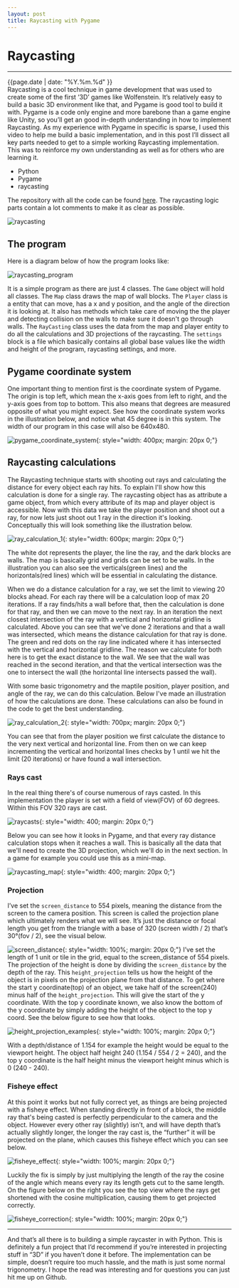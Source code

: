 ```yaml
---
layout: post
title: Raycasting with Pygame
---
```

# Raycasting
---
<div class="post-date">
    <span>{{page.date | date: "%Y.%m.%d" }}</span>
</div>
<div class="intro">
Raycasting is a cool technique in game development that was used to create some of the first ‘3D’ games like Wolfenstein. It’s relatively easy to build a basic 3D environment like that, and Pygame is good tool to build it with. Pygame is a code only engine and more barebone than a game engine like Unity, so you’ll get an good in-depth understanding in how to implement Raycasting. As my experience with Pygame in specific is sparse, I used this video to help me build a basic implementation, and in this post I’ll dissect all key parts needed to get to a simple working Raycasting implementation. This was to reinforce my own understanding as well as for others who are learning it.
</div>

<ul class="tags">
    <li>Python</li>
    <li>Pygame</li>
    <li>raycasting</li>
</ul>

The repository with all the code can be found <a href="https://github.com/satrya070/raycasting" target="_blank">here</a>. The raycasting logic parts contain a lot comments to make it as clear as possible.

![raycasting]({{site.url}}/assets/images/raycasting/raycasting.gif)

## The program
Here is a diagram below of how the program looks like:

![raycasting_program]({{site.url}}/assets/images/raycasting/raycasting-program.svg)

It is a simple program as there are just 4 classes. The `Game` object will hold all classes. The `Map` class draws the map of wall blocks. The `Player`  class is a entity that can move, has a x and y position, and the angle of the direction it is looking at. It also has methods which take care of moving the the player and detecting collision on the walls to make sure it doesn't go through walls. The `RayCasting` class uses the data from the map and player entity to do all the calculations and 3D projections of the raycasting. The `settings` block is a file which basically contains all global base values like the width and height of the program, raycasting settings, and more.

## Pygame coordinate system
One important thing to mention first is the coordinate system of Pygame. The origin is top left, which mean the x-axis goes from left to right, and the y-axis goes from top to bottom. This also means that degrees are measured opposite of what you might expect. See how the coordinate system works in the illustration below, and notice what 45 degree is in this system. The width of our program in this case will also be 640x480.

![pygame_coordinate_system]({{site.url}}/assets/images/raycasting/coordinate_system.jpg){: style="width: 400px; margin: 20px 0;"}

## Raycasting calculations
The Raycasting technique starts with shooting out rays and calculating the distance for every object each ray hits. To explain I'll show how this calculation is done for a single ray. The raycasting object has as attribute a game object, from which every attribute of its map and player object is accessible. Now with this data we take the player position and shoot out a ray, for now lets just shoot out 1 ray in the direction it's looking. Conceptually this will look something like the illustration below.

![ray_calculation_1]({{site.url}}/assets/images/raycasting/ray_calculation_1.jpg){: style="width: 600px; margin: 20px 0;"}

The white dot represents the player, the line the ray, and the dark blocks are walls. The map is basically grid and grids can be set to be walls. In the illustration you can also see the verticals(green lines) and the horizontals(red lines) which will be essential in calculating the distance.

When we do a distance calculation for a ray, we set the limit to viewing 20 blocks ahead. For each ray there will be a calculation loop of max 20 iterations. If a ray finds/hits a wall before that, then the calculation is done for that ray, and then we can move to the next ray. In an iteration the next closest intersection of the ray with a vertical and horizontal gridline is calculated. Above you can see that we've done 2 iterations and that a wall was intersected, which means the distance calculation for that ray is done. The green and red dots on the ray line indicated where it has intersected with the vertical and horizontal gridline. The reason we calculate for both here is to get the exact distance to the wall. We see that the wall was reached in the second iteration, and that the vertical intersection was the one to intersect the wall (the horizontal line intersects passed the wall).

With some basic trigonometry and the maptile position, player position, and angle of the ray, we can do this calculation. Below I've made an illustration of how the calculations are done. These calculations can also be found in the code to get the best understanding.

![ray_calculation_2]({{site.url}}/assets/images/raycasting/ray_calculation_2.jpeg){: style="width: 700px; margin: 20px 0;"}

You can see that from the player position we first calculate the distance to the very next vertical and horizontal line. From then on we can keep incrementing the vertical and horizontal lines checks by 1 until we hit the limit (20 iterations) or have found a wall intersection.

### Rays cast

In the real thing there's of course numerous of rays casted. In this implementation the player is set with a field of view(FOV) of 60 degrees. Within this FOV 320 rays are cast.

![raycasts]({{site.url}}/assets/images/raycasting/rayscast.jpg){: style="width: 400; margin: 20px 0;"}

Below you can see how it looks in Pygame, and that every ray distance calculation stops when it reaches a wall. This is basically all the data that we'll need to create the 3D projection, which we'll do in the next section. In a game for example you could use this as a mini-map.

![raycasting_map]({{site.url}}/assets/images/raycasting/raycasting_map.gif){: style="width: 400; margin: 20px 0;"}

### Projection
I’ve set the `screen_distance` to 554 pixels, meaning the distance from the screen to the camera position. This screen is called the projection plane which ultimately renders what we will see. It’s just the distance or focal length you get from the triangle with a base of 320 (screen width / 2) that’s 30°(fov / 2), see the visual below. 

![screen_distance]({{site.url}}/assets/images/raycasting/screen_distance.jpg){: style="width: 100%; margin: 20px 0;"}
I’ve set the length of 1 unit or tile in the grid, equal to the screen_distance of 554 pixels. The projection of the height is done by dividing the `screen_distance` by the depth of the ray. This `height_projection` tells us how the height of the object is in pixels on the projection plane from that distance. To get where the start y coordinate(top) of an object, we take half of the screen(240) minus half of the `height_projection`. This will give the start of the y coordinate. With the top y coordinate known, we also know the bottom of the y coordinate by simply adding the height of the object to the top y coord. See the below figure to see how that looks.

![height_projection_examples]({{site.url}}/assets/images/raycasting/height_projections.png){: style="width: 100%; margin: 20px 0;"}

With a depth/distance of 1.154 for example the height would be equal to the viewport height. The object half height 240 (1.154 / 554 / 2 = 240), and the top y coordinate is the half height minus the viewport height minus which is 0 (240 - 240).


### Fisheye effect
At this point it works but not fully correct yet, as things are being projected with a fisheye effect. When standing directly in front of a block, the middle ray that's being casted is perfectly perpendicular to the camera and the object. However every other ray (slightly) isn’t, and will have depth that’s actually slightly longer, the longer the ray cast is, the “further” it will be projected on the plane, which causes this fisheye effect which you can see below.

![fisheye_effect]({{site.url}}/assets/images/raycasting/fisheye.png){: style="width: 100%; margin: 20px 0;"}

Luckily the fix is simply by just multiplying the length of the ray the cosine of the angle which means every ray its length gets cut to the same length. On the figure below on the right you see the top view where the rays get shortened with the cosine multiplication, causing them to get projected correctly.


![fisheye_correction]({{site.url}}/assets/images/raycasting/fisheye_correction.png){: style="width: 100%; margin: 20px 0;"}
<hr/>
And that’s all there is to building a simple raycaster in with Python. This is definitely a fun project that I’d recommend if you’re interested in projecting stuff in “3D” if you haven’t done it before. The implementation can be simple, doesn’t require too much hassle, and the math is just some normal trigonometry. I hope the read was interesting and for questions you can just hit me up on Github.